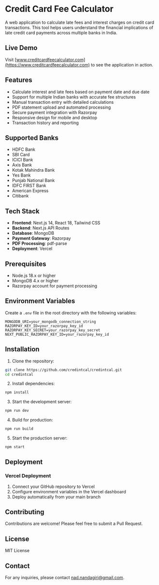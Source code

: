 # Credit Card Fee Calculator

A web application to calculate late fees and interest charges on credit card transactions. This tool helps users understand the financial implications of late credit card payments across multiple banks in India.

## Live Demo

Visit [www.creditcardfeecalculator.com](https://www.creditcardfeecalculator.com) to see the application in action.

## Features

- Calculate interest and late fees based on payment date and due date
- Support for multiple Indian banks with accurate fee structures
- Manual transaction entry with detailed calculations
- PDF statement upload and automated processing
- Secure payment integration with Razorpay
- Responsive design for mobile and desktop
- Transaction history and reporting

## Supported Banks

- HDFC Bank
- SBI Card
- ICICI Bank
- Axis Bank
- Kotak Mahindra Bank
- Yes Bank
- Punjab National Bank
- IDFC FIRST Bank
- American Express
- Citibank

## Tech Stack

- **Frontend**: Next.js 14, React 18, Tailwind CSS
- **Backend**: Next.js API Routes
- **Database**: MongoDB
- **Payment Gateway**: Razorpay
- **PDF Processing**: pdf-parse
- **Deployment**: Vercel

## Prerequisites

- Node.js 18.x or higher
- MongoDB 4.x or higher
- Razorpay account for payment processing

## Environment Variables

Create a `.env` file in the root directory with the following variables:

```env
MONGODB_URI=your_mongodb_connection_string
RAZORPAY_KEY_ID=your_razorpay_key_id
RAZORPAY_KEY_SECRET=your_razorpay_key_secret
NEXT_PUBLIC_RAZORPAY_KEY_ID=your_razorpay_key_id
```

## Installation

1. Clone the repository:
```bash
git clone https://github.com/credintcal/credintcal.git
cd credintcal
```

2. Install dependencies:
```bash
npm install
```

3. Start the development server:
```bash
npm run dev
```

4. Build for production:
```bash
npm run build
```

5. Start the production server:
```bash
npm start
```

## Deployment

### Vercel Deployment

1. Connect your GitHub repository to Vercel
2. Configure environment variables in the Vercel dashboard
3. Deploy automatically from your main branch

## Contributing

Contributions are welcome! Please feel free to submit a Pull Request.

## License

MIT License

## Contact

For any inquiries, please contact [nad.nandagiri@gmail.com](mailto:nad.nandagiri@gmail.com). 
